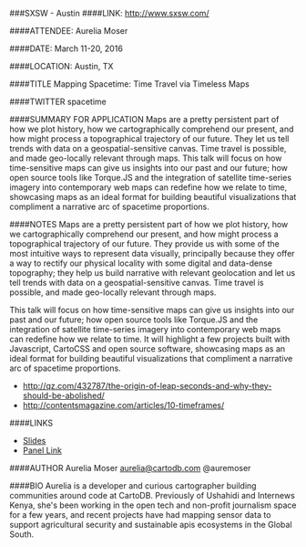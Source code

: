 ###SXSW - Austin
####LINK:
http://www.sxsw.com/

####ATTENDEE:
Aurelia Moser

####DATE:
March 11-20, 2016


####LOCATION:
Austin, TX

####TITLE
Mapping Spacetime: Time Travel via Timeless Maps

####TWITTER
spacetime

####SUMMARY FOR APPLICATION
Maps are a pretty persistent part of how we plot history, how we cartographically comprehend our present, and how might process a topographical trajectory of our future. They let us tell trends with data on a geospatial-sensitive canvas. Time travel is possible, and made geo-locally relevant through maps.
This talk will focus on how time-sensitive maps can give us insights into our past and our future; how open source tools like Torque.JS and the integration of satellite time-series imagery into contemporary web maps can redefine how we relate to time, showcasing maps as an ideal format for building beautiful visualizations that compliment a narrative arc of spacetime proportions.

####NOTES
Maps are a pretty persistent part of how we plot history, how we cartographically comprehend our present, and how might process a topographical trajectory of our future. They provide us with some of the most intuitive ways to represent data visually, principally because they offer a way to rectify our physical locality with some digital and data-dense topography; they help us build narrative with relevant geolocation and let us tell trends with data on a geospatial-sensitive canvas. Time travel is possible, and made geo-locally relevant through maps.

This talk will focus on how time-sensitive maps can give us insights into our past and our future; how open source tools like Torque.JS and the integration of satellite time-series imagery into contemporary web maps can redefine how we relate to time. It will highlight a few projects built with Javascript, CartoCSS and open source software, showcasing maps as an ideal format for building beautiful visualizations that compliment a narrative arc of spacetime proportions.

* <http://qz.com/432787/the-origin-of-leap-seconds-and-why-they-should-be-abolished/>
* <http://contentsmagazine.com/articles/10-timeframes/>

####LINKS
* [Slides](https://docs.google.com/presentation/d/1wndNYznUWJVozeH48NBT5enWqnEoWDTQl2jI6ivBPyA/edit?usp=sharing)
* [Panel Link](http://panelpicker.sxsw.com/ideas/47020)



####AUTHOR
Aurelia Moser
aurelia@cartodb.com
@auremoser

####BIO
Aurelia is a developer and curious cartographer building communities around code at CartoDB. Previously of Ushahidi and Internews Kenya, she's been working in the open tech and non-profit journalism space for a few years, and recent projects have had mapping sensor data to support agricultural security and sustainable apis ecosystems in the Global South.